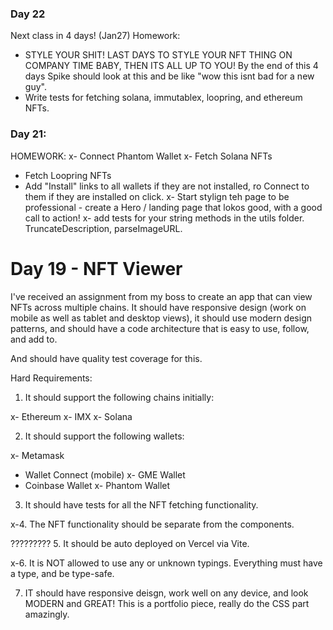 ### Day 22
Next class in 4 days! (Jan27)
Homework:
- STYLE YOUR SHIT! LAST DAYS TO STYLE YOUR NFT THING ON COMPANY TIME BABY, THEN ITS ALL UP TO YOU!  By the end of this 4 days Spike should look at this and be like "wow this isnt bad for a new guy".
- Write tests for fetching solana, immutablex, loopring, and ethereum NFTs.

### Day 21:
HOMEWORK:
x- Connect Phantom Wallet
x- Fetch Solana NFTs
- Fetch Loopring NFTs
- Add "Install" links to all wallets if they are not installed, ro Connect to them if they are installed on click.
x- Start stylign teh page to be professional - create a Hero / landing page that lokos good, with a good call to action!
x- add tests for your string methods in the utils folder. TruncateDescription, parseImageURL. 


# Day 19 - NFT Viewer

I've received an assignment from my boss to create an app that can view NFTs across multiple chains. It should have responsive design (work on mobile as well as tablet and desktop views), it should use modern design patterns, and should have a code architecture that is easy to use, follow, and add to.

And should have quality test coverage for this.

Hard Requirements:

1. It should support the following chains initially:

x- Ethereum 
x- IMX 
x- Solana

2. It should support the following wallets:

x- Metamask
- Wallet Connect (mobile)
x- GME Wallet
- Coinbase Wallet
x- Phantom Wallet

3. It should have tests for all the NFT fetching functionality.

x-4. The NFT functionality should be separate from the components.

????????? 5. It should be auto deployed on Vercel via Vite.

x-6. It is NOT allowed to use any or unknown typings. Everything must have a type, and be type-safe.

7. IT should have responsive deisgn, work well on any device, and look MODERN and GREAT! This is a portfolio piece, really do the CSS part amazingly.